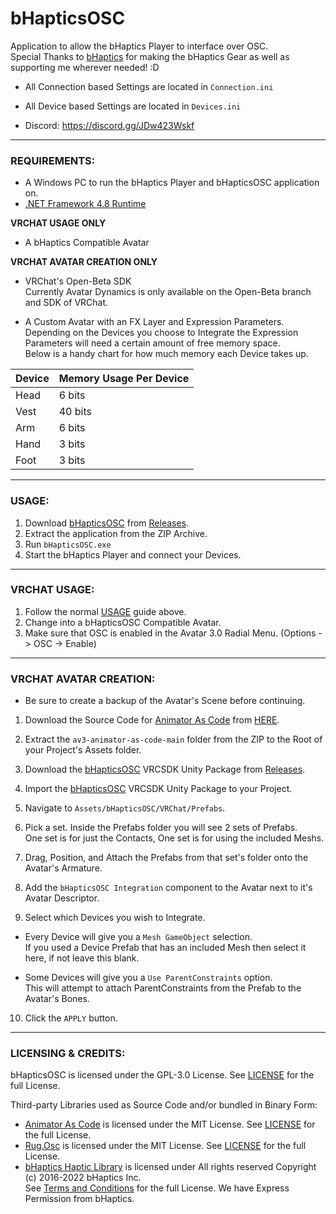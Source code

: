 # bHapticsOSC
Application to allow the bHaptics Player to interface over OSC.  
Special Thanks to [bHaptics](https://www.bhaptics.com) for making the bHaptics Gear as well as supporting me wherever needed! :D

- All Connection based Settings are located in ``Connection.ini``

- All Device based Settings are located in ``Devices.ini``

- Discord: https://discord.gg/JDw423Wskf

---

### REQUIREMENTS:

- A Windows PC to run the bHaptics Player and bHapticsOSC application on.
- [.NET Framework 4.8 Runtime](https://dotnet.microsoft.com/download/dotnet-framework/net48)  
  
**VRCHAT USAGE ONLY**    

- A bHaptics Compatible Avatar  
  
**VRCHAT AVATAR CREATION ONLY**

- VRChat's Open-Beta SDK  
Currently Avatar Dynamics is only available on the Open-Beta branch and SDK of VRChat.

- A Custom Avatar with an FX Layer and Expression Parameters.  
Depending on the Devices you choose to Integrate the Expression Parameters will need a certain amount of free memory space.  
Below is a handy chart for how much memory each Device takes up.

| Device | Memory Usage Per Device |
| - | - |
| Head | 6 bits |
| Vest | 40 bits |
| Arm | 6 bits |
| Hand | 3 bits |
| Foot | 3 bits |

---

### USAGE:

1) Download [bHapticsOSC](https://github.com/HerpDerpinstine/bHapticsOSC/releases) from [Releases](https://github.com/HerpDerpinstine/bHapticsOSC/releases).
2) Extract the application from the ZIP Archive.
3) Run ``bHapticsOSC.exe``
4) Start the bHaptics Player and connect your Devices.

---

### VRCHAT USAGE:

1) Follow the normal [USAGE](#usage) guide above.
2) Change into a bHapticsOSC Compatible Avatar.
3) Make sure that OSC is enabled in the Avatar 3.0 Radial Menu. (Options -> OSC -> Enable)

---

### VRCHAT AVATAR CREATION:

- Be sure to create a backup of the Avatar's Scene before continuing.

1) Download the Source Code for [Animator As Code](https://github.com/hai-vr/av3-animator-as-code) from [HERE](https://github.com/hai-vr/av3-animator-as-code/archive/refs/heads/main.zip).
2) Extract the ``av3-animator-as-code-main`` folder from the ZIP to the Root of your Project's Assets folder.
3) Download the [bHapticsOSC](https://github.com/HerpDerpinstine/bHapticsOSC/releases) VRCSDK Unity Package from [Releases](https://github.com/HerpDerpinstine/bHapticsOSC/releases).
4) Import the [bHapticsOSC](https://github.com/HerpDerpinstine/bHapticsOSC/releases) VRCSDK Unity Package to your Project.
5) Navigate to ``Assets/bHapticsOSC/VRChat/Prefabs``.

6) Pick a set. Inside the Prefabs folder you will see 2 sets of Prefabs.  
One set is for just the Contacts, One set is for using the included Meshs.  

7) Drag, Position, and Attach the Prefabs from that set's folder onto the Avatar's Armature.
8) Add the ``bHapticsOSC Integration`` component to the Avatar next to it's Avatar Descriptor.

9) Select which Devices you wish to Integrate.  

- Every Device will give you a ``Mesh GameObject`` selection.  
If you used a Device Prefab that has an included Mesh then select it here, if not leave this blank.  

- Some Devices will give you a ``Use ParentConstraints`` option.  
This will attempt to attach ParentConstraints from the Prefab to the Avatar's Bones.  

10) Click the ``APPLY`` button.

---

### LICENSING & CREDITS:

bHapticsOSC is licensed under the GPL-3.0 License. See [LICENSE](https://github.com/HerpDerpinstine/bHapticsOSC/blob/master/LICENSE.md) for the full License.

Third-party Libraries used as Source Code and/or bundled in Binary Form:
- [Animator As Code](https://github.com/hai-vr/av3-animator-as-code) is licensed under the MIT License. See [LICENSE](https://github.com/hai-vr/av3-animator-as-code/blob/main/LICENSE) for the full License.
- [Rug.Osc](https://bitbucket.org/rugcode/rug.osc) is licensed under the MIT License. See [LICENSE](https://bitbucket.org/rugcode/rug.osc/wiki/License) for the full License.
- [bHaptics Haptic Library](https://github.com/bhaptics/haptic-library) is licensed under All rights reserved Copyright (c) 2016-2022 bHaptics Inc.  
See [Terms and Conditions](https://www.bhaptics.com/legals/terms-and-conditions) for the full License. We have Express Permission from bHaptics.
